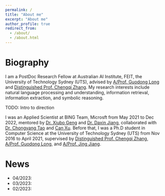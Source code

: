 ```yaml
---
permalink: /
title: "About me"
excerpt: "About me"
author_profile: true
redirect_from: 
  - /about/
  - /about.html
---
```


Biography
======
I am a PostDoc Research Fellow at Australian AI Institute, FEIT, the University of Technology Sydney (UTS), advised by [A/Prof. Guodong Long](https://guodonglong.github.io/) and [Distinguished Prof. Chengqi Zhang](https://profiles.uts.edu.au/Chengqi.Zhang). My research interests include natural language processing and understanding, information retrieval, information extraction, and symbolic reasoning. 

TODO: Intro to direction

I was an Applied Scientist at BING Team, Microsft from May 2021 to Dec 2022, mentored by [Dr. Xiubo Geng](https://www.microsoft.com/en-us/research/people/xigeng/) and [Dr. Daxin Jiang](https://www.microsoft.com/en-us/research/people/djiang/), collaborated with [Dr. Chongyang Tao](https://www.microsoft.com/en-us/research/people/chotao/) and [Can Xu](https://nlpxucan.github.io/). Before that, I was a Ph.D student in Computer Science at the University of Technology Sydney (UTS) from Nov 2016 to April 2021, supervised by [Distinguished Prof. Chengqi Zhang](https://profiles.uts.edu.au/Chengqi.Zhang), [A/Prof. Guodong Long](https://guodonglong.github.io/), and [A/Prof. Jing Jiang](https://profiles.uts.edu.au/Jing.Jiang). 


News
======

- 04/2023: 
- 03/2023: 
- 02/2023: 


